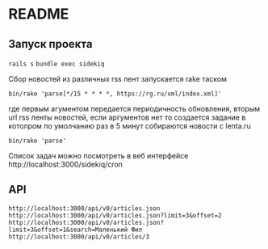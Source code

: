 # README

## Запуск проекта
`rails s`
`bundle exec sidekiq`

Cбор новостей из различных rss лент запускается rake таском 
 
`bin/rake 'parse[*/15 * * * *, https://rg.ru/xml/index.xml]'`
 
где первым агументом передается периодичность обновления,
вторым url rss ленты новостей,
если аргументов нет то создается задание в котолром по умолчанию раз в 5 минут собираются новости c lenta.ru

`bin/rake 'parse'`
 
Список задач можно посмотреть в веб интерфейсе http://localhost:3000/sidekiq/cron


## API
`http://localhost:3000/api/v0/articles.json
http://localhost:3000/api/v0/articles.json?limit=3&offset=2
http://localhost:3000/api/v0/articles.json?limit=3&offset=1&search=Маленький Фил
http://localhost:3000/api/v0/articles/3`
